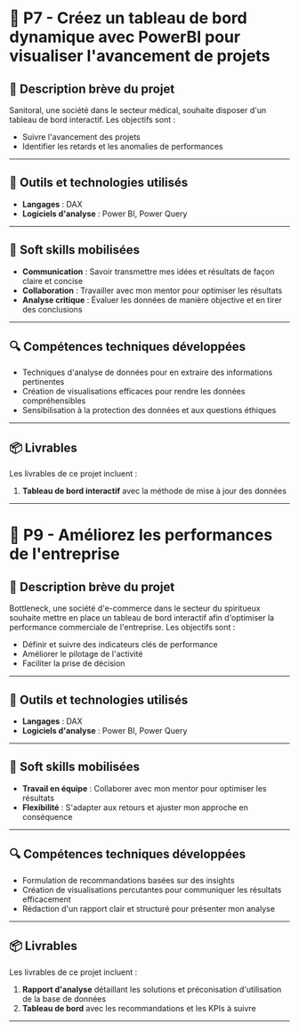 # 🌟 P7 - Créez un tableau de bord dynamique avec PowerBI pour visualiser l'avancement de projets

## 📝 Description brève du projet
Sanitoral, une société dans le secteur médical, souhaite disposer d'un tableau de bord interactif.
Les objectifs sont :
- Suivre l'avancement des projets
- Identifier les retards et les anomalies de performances
---
## 🧰 Outils et technologies utilisés
- **Langages** : DAX
- **Logiciels d'analyse** : Power BI, Power Query
---
## 🧠 Soft skills mobilisées
- **Communication** : Savoir transmettre mes idées et résultats de façon claire et concise
- **Collaboration** : Travailler avec mon mentor pour optimiser les résultats
- **Analyse critique** : Évaluer les données de manière objective et en tirer des conclusions
---
## 🔍 Compétences techniques développées
- Techniques d'analyse de données pour en extraire des informations pertinentes
- Création de visualisations efficaces pour rendre les données compréhensibles
- Sensibilisation à la protection des données et aux questions éthiques
---
## 📦 Livrables
Les livrables de ce projet incluent :
1. **Tableau de bord interactif** avec la méthode de mise à jour des données
---

# 🌟 P9 - Améliorez les performances de l'entreprise

## 📝 Description brève du projet
Bottleneck, une société d'e-commerce dans le secteur du spiritueux souhaite mettre en place un tableau de bord interactif afin d'optimiser la performance commerciale de l'entreprise.
Les objectifs sont :
- Définir et suivre des indicateurs clés de performance
- Améliorer le pilotage de l'activité
- Faciliter la prise de décision
---
## 🧰 Outils et technologies utilisés
- **Langages** : DAX
- **Logiciels d'analyse** : Power BI, Power Query
---
## 🧠 Soft skills mobilisées
- **Travail en équipe** : Collaborer avec mon mentor pour optimiser les résultats
- **Flexibilité** : S'adapter aux retours et ajuster mon approche en conséquence
---
## 🔍 Compétences techniques développées
- Formulation de recommandations basées sur des insights
- Création de visualisations percutantes pour communiquer les résultats efficacement
- Rédaction d'un rapport clair et structuré pour présenter mon analyse
---
## 📦 Livrables
Les livrables de ce projet incluent :
1. **Rapport d'analyse** détaillant les solutions et préconisation d'utilisation de la base de données
2. **Tableau de bord** avec les recommandations et les KPIs à suivre
---
